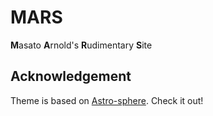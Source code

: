 # MARS

**M**asato **A**rnold's **R**udimentary **S**ite

## Acknowledgement

Theme is based on [Astro-sphere](https://github.com/markhorn-dev/astro-sphere). Check it out!

